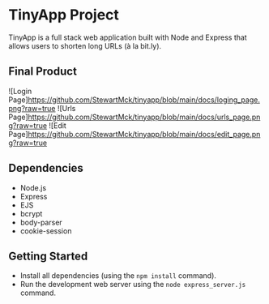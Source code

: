 # TinyApp Project

TinyApp is a full stack web application built with Node and Express that allows users to shorten long URLs (à la bit.ly).

## Final Product

![Login Page]https://github.com/StewartMck/tinyapp/blob/main/docs/loging_page.png?raw=true
![Urls Page]https://github.com/StewartMck/tinyapp/blob/main/docs/urls_page.png?raw=true
![Edit Page]https://github.com/StewartMck/tinyapp/blob/main/docs/edit_page.png?raw=true

## Dependencies

- Node.js
- Express
- EJS
- bcrypt
- body-parser
- cookie-session

## Getting Started

- Install all dependencies (using the `npm install` command).
- Run the development web server using the `node express_server.js` command.
